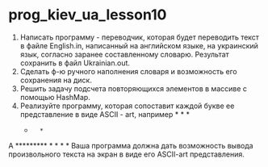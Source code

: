 # prog_kiev_ua_lesson10
1. Написать программу - переводчик, которая будет переводить
текст в файле English.in, написанный на английском языке, на
украинский язык, согласно заранее составленному словарю.
Результат сохранить в файл Ukrainian.out.
2. Сделать ф-ю ручного наполнения словаря и возможность его
сохранения на диск.
3. Решить задачу подсчета повторяющихся элементов в массиве с
помощью HashMap.
4. Реализуйте программу, которая сопоставит каждой букве ее
представление в виде ASCII - art, например
         *
       *   *
     *       *
А    *********
     *       *
     *       *
Ваша программа должна дать возможность вывода произвольного
текста на экран в виде его ASCII-art представления.
